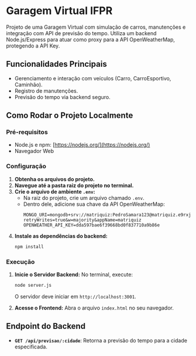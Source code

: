 # Garagem Virtual IFPR

Projeto de uma Garagem Virtual com simulação de carros, manutenções e integração com API de previsão do tempo.
Utiliza um backend Node.js/Express para atuar como proxy para a API OpenWeatherMap, protegendo a API Key.

## Funcionalidades Principais

*   Gerenciamento e interação com veículos (Carro, CarroEsportivo, Caminhão).
*   Registro de manutenções.
*   Previsão do tempo via backend seguro.

## Como Rodar o Projeto Localmente

### Pré-requisitos

*   Node.js e npm: [https://nodejs.org/](https://nodejs.org/)
*   Navegador Web

### Configuração

1.  **Obtenha os arquivos do projeto.**
2.  **Navegue até a pasta raiz do projeto no terminal.**
3.  **Crie o arquivo de ambiente `.env`:**
    *   Na raiz do projeto, crie um arquivo chamado `.env`.
    *   Dentro dele, adicione sua chave da API OpenWeatherMap:
        ```
        MONGO_URI=mongodb+srv://matriquiz:PedroSamara123@matriquiz.e9rxjvj.mongodb.net/?retryWrites=true&w=majority&appName=matriquiz
        OPENWEATHER_API_KEY=dda597bae6f39668bd0f837710a9b86e
        ```
4.  **Instale as dependências do backend:**
    ```bash
    npm install
    ```

### Execução

1.  **Inicie o Servidor Backend:**
    No terminal, execute:
    ```bash
    node server.js
    ```
    O servidor deve iniciar em `http://localhost:3001`.

2.  **Acesse o Frontend:**
    Abra o arquivo `index.html` no seu navegador.

## Endpoint do Backend

*   **`GET /api/previsao/:cidade`**: Retorna a previsão do tempo para a cidade especificada.